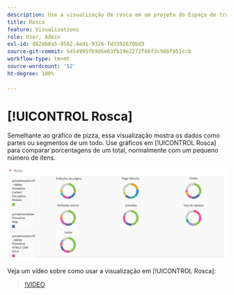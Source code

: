 ```yaml
---
description: Use a visualização de rosca em um projeto do Espaço de trabalho.
title: Rosca
feature: Visualizations
role: User, Admin
exl-id: d82db8a5-9502-4ed1-9326-fd3392670bd3
source-git-commit: 5454995fb9d6e63fb19e2272f66f3c96bf951ccb
workflow-type: tm+mt
source-wordcount: '52'
ht-degree: 100%

---
```


# [!UICONTROL Rosca]

Semelhante ao gráfico de pizza, essa visualização mostra os dados como partes ou segmentos de um todo. Use gráficos em [!UICONTROL Rosca] para comparar porcentagens de um total, normalmente com um pequeno número de itens.

![](assets/donut.png)

Veja um vídeo sobre como usar a visualização em [!UICONTROL Rosca]:

>[!VIDEO](https://video.tv.adobe.com/v/334309/?quality=12)
